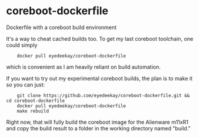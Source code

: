 # coreboot-dockerfile
Dockerfile with a coreboot build environment

It's a way to cheat cached builds too. To get my last coreboot toolchain, one
could simply

        docker pull eyedeekay/coreboot-dockerfile

which is convenient as I am heavily reliant on build automation.

If you want to try out my experimental coreboot builds, the plan is to make it
so you can just:

        git clone https://github.com/eyedeekay/coreboot-dockerfile.git && cd coreboot-dockerfile
        docker pull eyedeekay/coreboot-dockerfile
        make rebuild

Right now, that will fully build the coreboot image for the Alienware m11xR1
and copy the build result to a folder in the working directory named "build."

